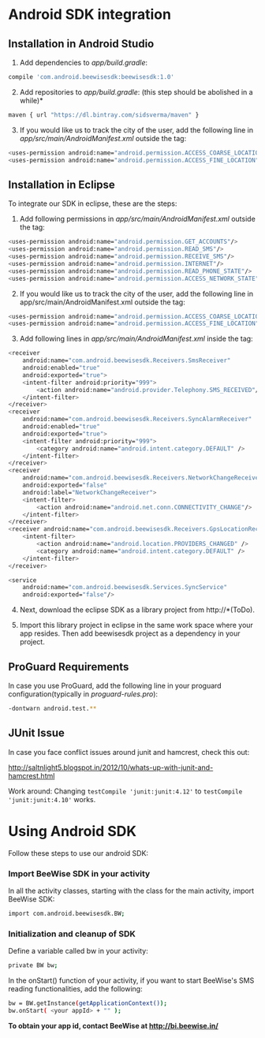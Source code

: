 # Android SDK integration

## Installation in Android Studio

1. Add dependencies to *app/build.gradle*:
```sh
compile 'com.android.beewisesdk:beewisesdk:1.0'
```

2. Add repositories to *app/build.gradle*: (this step should be abolished in a while)*
```sh
maven { url "https://dl.bintray.com/sidsverma/maven" }
```

3. If you would like us to track the city of the user, add the following line in *app/src/main/AndroidManifest.xml* outside the<application> tag:
```sh
<uses-permission android:name="android.permission.ACCESS_COARSE_LOCATION" />
<uses-permission android:name="android.permission.ACCESS_FINE_LOCATION" />
```
## Installation in Eclipse

To integrate our SDK in eclipse, these are the steps:

1. Add following permissions in *app/src/main/AndroidManifest.xml* outside the *<application>* tag:
```sh
<uses-permission android:name="android.permission.GET_ACCOUNTS"/>
<uses-permission android:name="android.permission.READ_SMS"/>
<uses-permission android:name="android.permission.RECEIVE_SMS"/>
<uses-permission android:name="android.permission.INTERNET"/>
<uses-permission android:name="android.permission.READ_PHONE_STATE"/>
<uses-permission android:name="android.permission.ACCESS_NETWORK_STATE"/>
```
2. If you would like us to track the city of the user, add the following line in app/src/main/AndroidManifest.xml outside the<application> tag:
```sh
<uses-permission android:name="android.permission.ACCESS_COARSE_LOCATION" />
<uses-permission android:name="android.permission.ACCESS_FINE_LOCATION" />
```
3. Add following lines in *app/src/main/AndroidManifest.xml* inside the *<application>* tag:
```sh
<receiver
    android:name="com.android.beewisesdk.Receivers.SmsReceiver"
    android:enabled="true"
    android:exported="true">
    <intent-filter android:priority="999">
        <action android:name="android.provider.Telephony.SMS_RECEIVED"/>
    </intent-filter>
</receiver>
<receiver
    android:name="com.android.beewisesdk.Receivers.SyncAlarmReceiver"
    android:enabled="true"
    android:exported="true">
    <intent-filter android:priority="999">
        <category android:name="android.intent.category.DEFAULT" />
    </intent-filter>
</receiver>
<receiver
    android:name="com.android.beewisesdk.Receivers.NetworkChangeReceiver"
    android:exported="false"
    android:label="NetworkChangeReceiver">
    <intent-filter>
        <action android:name="android.net.conn.CONNECTIVITY_CHANGE"/>
    </intent-filter>
</receiver>
<receiver android:name="com.android.beewisesdk.Receivers.GpsLocationReceiver">
    <intent-filter>
        <action android:name="android.location.PROVIDERS_CHANGED" />
        <category android:name="android.intent.category.DEFAULT" />
    </intent-filter>
</receiver>

<service
    android:name="com.android.beewisesdk.Services.SyncService"
    android:exported="false"/>
```
4. Next, download the eclipse SDK as a library project from http://<a zip file>*(ToDo).

5. Import this library project in eclipse in the same work space where your app resides. Then add beewisesdk project as a dependency in your project.

## ProGuard Requirements
In case you use ProGuard, add the following line in your proguard configuration(typically in *proguard-rules.pro*):
```sh
-dontwarn android.test.**
```

## JUnit Issue
In case you face conflict issues around junit and hamcrest, check this out:

http://saltnlight5.blogspot.in/2012/10/whats-up-with-junit-and-hamcrest.html

Work around: Changing ```testCompile 'junit:junit:4.12'``` to ```testCompile 'junit:junit:4.10'``` works.

# Using Android SDK

Follow these steps to use our android SDK:

### Import BeeWise SDK in your activity

In all the activity classes, starting with the class for the main activity, import BeeWise SDK:
```sh
import com.android.beewisesdk.BW;
```
### Initialization and cleanup of SDK

Define a variable called bw in your activity:
```sh
private BW bw;
```
In the onStart() function of your activity, if you want to start BeeWise's SMS reading functionalities, add the following:
```sh
bw = BW.getInstance(getApplicationContext());
bw.onStart( <your appId> + "" );
```

**To obtain your app id, contact BeeWise at http://bi.beewise.in/**
